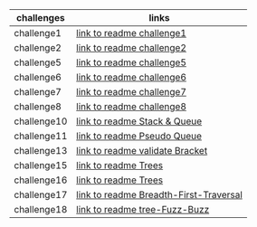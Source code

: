 | challenges  | links                                                 |
|-------------|-------------------------------------------------------|
| challenge1  | [link to readme challenge1](READMEcc1.md)             |
| challenge2  | [link to readme challenge2](READMEcc2.md)             |
| challenge5  | [link to readme challenge5](readmecc5.md)             |
| challenge6  | [link to readme challenge6](readmecc6.md)             |
| challenge7  | [link to readme challenge7](readmecc7.md)             |
| challenge8  | [link to readme challenge8](README8.md)               |
| challenge10 | [link to readme Stack & Queue](ReadmeDS.md)           |
| challenge11 | [link to readme Pseudo Queue](ReadmePS.md)            |   
| challenge13 | [link to readme validate Bracket](README13.md)        |
| challenge15 | [link to readme Trees](README15.md)                   |
| challenge16 | [link to readme Trees](README16.md)                   |
| challenge17 | [link to readme Breadth-First-Traversal](README17.md) |
| challenge18 | [link to readme tree-Fuzz-Buzz](README18.md)          |

